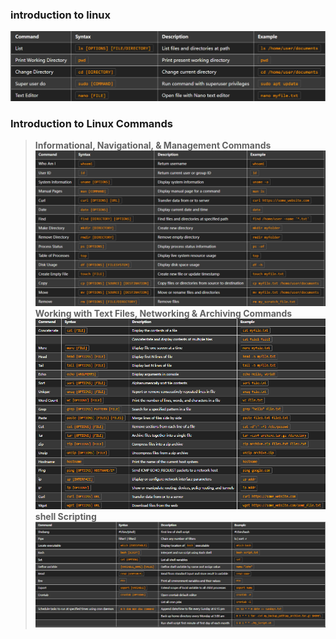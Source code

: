 ### **introduction to linux**
![alt text](image.png)
### **Introduction to Linux Commands**
>**Informational, Navigational, & Management Commands**
![alt text](image-1.png)
>**Working with Text Files, Networking & Archiving Commands**
![alt text](image-2.png)
>**shell Scripting**
![alt text](image-3.png)